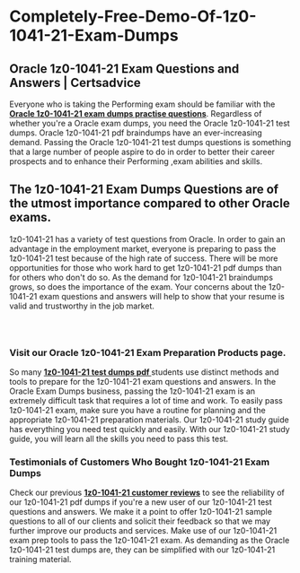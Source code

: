 # Completely-Free-Demo-Of-1z0-1041-21-Exam-Dumps
<h2><strong>Oracle 1z0-1041-21 Exam Questions and Answers | Certsadvice</strong></h2> <p>Everyone who is taking the Performing exam should be familiar with the <a href="http://www.certsadvice.com/oracle/1z0-1041-21-practice-questions"><strong>Oracle 1z0-1041-21 exam dumps practise questions</strong></a>. Regardless of whether you&#39;re a Oracle exam dumps, you need the Oracle 1z0-1041-21 test dumps. Oracle 1z0-1041-21 pdf braindumps have an ever-increasing demand. Passing the Oracle 1z0-1041-21 test dumps questions is something that a large number of people aspire to do in order to better their career prospects and to enhance their Performing ,exam abilities and skills.</p> <h2><strong>The 1z0-1041-21 Exam Dumps Questions are of the utmost importance compared to other Oracle exams.</strong></h2> <p>1z0-1041-21 has a variety of test questions from Oracle. In order to gain an advantage in the employment market, everyone is preparing to pass the 1z0-1041-21 test because of the high rate of success. There will be more opportunities for those who work hard to get 1z0-1041-21 pdf dumps than for others who don&#39;t do so. As the demand for 1z0-1041-21 braindumps grows, so does the importance of the exam. Your concerns about the 1z0-1041-21 exam questions and answers will help to show that your resume is valid and trustworthy in the job market.</p> <p><a href="http://www.certsadvice.com/oracle/1z0-1041-21-practice-questions" style="display: block; padding: 1em 0; text-align: center; "><img alt="" src="https://1.bp.blogspot.com/-RUOr8Wn-CRk/YUYAxC8kcHI/AAAAAAAAAnw/F7BbdI3tw8QDj5z8iX0vQAioQzKiUxduwCLcBGAsYHQ/s0/unnamed.jpg" /></a></p> <h3><strong>Visit our Oracle 1z0-1041-21 Exam Preparation Products page.</strong></h3> <p>So many <a href="http://www.certsadvice.com/oracle/1z0-1041-21-practice-questions"><strong>1z0-1041-21 test dumps pdf </strong></a>students use distinct methods and tools to prepare for the 1z0-1041-21 exam questions and answers. In the Oracle Exam Dumps business, passing the 1z0-1041-21 exam is an extremely difficult task that requires a lot of time and work. To easily pass 1z0-1041-21 exam, make sure you have a routine for planning and the appropriate 1z0-1041-21 preparation materials. Our 1z0-1041-21 study guide has everything you need test quickly and easily. With our 1z0-1041-21 study guide, you will learn all the skills you need to pass this test.</p> <h3><strong>Testimonials of Customers Who Bought 1z0-1041-21 Exam Dumps</strong></h3> <p>Check our previous <a href="http://www.certsadvice.com/oracle/1z0-1041-21-practice-questions"><strong>1z0-1041-21 customer reviews</strong></a> to see the reliability of our 1z0-1041-21 pdf dumps if you&#39;re a new user of our 1z0-1041-21 test questions and answers. We make it a point to offer 1z0-1041-21 sample questions to all of our clients and solicit their feedback so that we may further improve our products and services. Make use of our 1z0-1041-21 exam prep tools to pass the 1z0-1041-21 exam. As demanding as the Oracle 1z0-1041-21 test dumps are, they can be simplified with our 1z0-1041-21 training material.</p>
